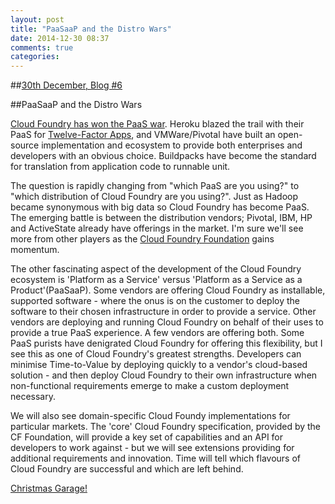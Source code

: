 ```yaml
---
layout: post
title: "PaaSaaP and the Distro Wars"
date: 2014-12-30 08:37
comments: true
categories: 
---
```

##[30th December, Blog #6](http://blog.hatofmonkeys.com/blog/2014/12/25/the-twelve-blogs-of-christmas/)

##PaaSaaP and the Distro Wars

[Cloud Foundry has won the PaaS war](https://twitter.com/swardley/status/527680598543187968). Heroku blazed the trail with their PaaS for [Twelve-Factor Apps](http://12factor.net/), and VMWare/Pivotal have built an open-source implementation and ecosystem to provide both enterprises and developers with an obvious choice. Buildpacks have become the standard for translation from application code to runnable unit.

The question is rapidly changing from "which PaaS are you using?" to "which distribution of Cloud Foundry are you using?". Just as Hadoop became synonymous with big data so Cloud Foundry has become PaaS. The emerging battle is between the distribution vendors; Pivotal, IBM, HP and ActiveState already have offerings in the market. I'm sure we'll see more from other players as the [Cloud Foundry Foundation](http://www.cloudfoundry.org/about/index.html) gains momentum.

The other fascinating aspect of the development of the Cloud Foundry ecosystem is 'Platform as a Service' versus 'Platform as a Service as a Product'(PaaSaaP). Some vendors are offering Cloud Foundry as installable, supported software - where the onus is on the customer to deploy the software to their chosen infrastructure in order to provide a service. Other vendors are deploying and running Cloud Foundry on behalf of their uses to provide a true PaaS experience. A few vendors are offering both. Some PaaS purists have denigrated Cloud Foundry for offering this flexibility, but I see this as one of Cloud Foundry's greatest strengths. Developers can minimise Time-to-Value by deploying quickly to a vendor's cloud-based solution - and then deploy Cloud Foundry to their own infrastructure when non-functional requirements emerge to make a custom deployment necessary.

We will also see domain-specific Cloud Foundy implementations for particular markets. The 'core' Cloud Foundry specification, provided by the CF Foundation, will provide a key set of capabilities and an API for developers to work against - but we will see extensions providing for additional requirements and innovation. Time will tell which flavours of Cloud Foundry are successful and which are left behind.

[Christmas Garage!](https://www.youtube.com/watch?v=iWRSOtAKcMY)
